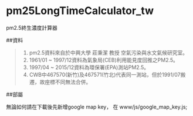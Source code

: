 # pm25LongTimeCalculator_tw
pm2.5終生濃度計算器

##資料

>1. pm2.5資料來自於中興大學 莊秉潔 教授 空氣污染與水文氣候研究室。
>2. 1961/01 ~ 1997/12資料為氣象局(CEB)利用能見度回推之PM2.5。
>3. 1997/04 ~ 2015/12資料為環保署(EPA)測站PM2.5。
>4. CWB中467570(新竹)及467571(竹北)代表同一測站，但於1991/07搬遷，故座標不同無法合併。

##部屬

無論如何請在下載後先新增google map key， 在 www/js/google_map_key.js;

